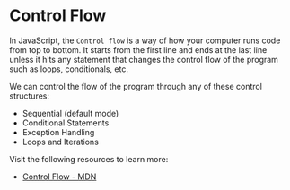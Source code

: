 # Control Flow

In JavaScript, the `Control flow` is a way of how your computer runs code from top to bottom. It starts from the first line and ends at the last line unless it hits any statement that changes the control flow of the program such as loops, conditionals, etc.

We can control the flow of the program through any of these control structures:
- Sequential (default mode)
- Conditional Statements
- Exception Handling 
- Loops and Iterations
  
Visit the following resources to learn more:

- [Control Flow - MDN](https://developer.mozilla.org/en-US/docs/Glossary/Control_flow)